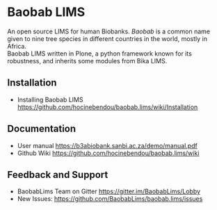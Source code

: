 Baobab LIMS
===========
An open source LIMS for human Biobanks. *Baobab* is a common name given to nine tree species in different countries in the world, mostly in Africa.  
Baobab LIMS written in Plone, a python framework known for its robustness, and inherits some modules from Bika LIMS.

Installation
------------

* Installing Baobab LIMS <https://github.com/hocinebendou/baobab.lims/wiki/Installation>

Documentation
-------------

* User manual <https://b3abiobank.sanbi.ac.za/demo/manual.pdf>
* Github Wiki <https://github.com/hocinebendou/baobab.lims/wiki>

Feedback and Support
--------------------

* BaobabLims Team on Gitter <https://gitter.im/BaobabLims/Lobby>
* New Issues: <https://github.com/BaobabLims/baobab.lims/issues>
